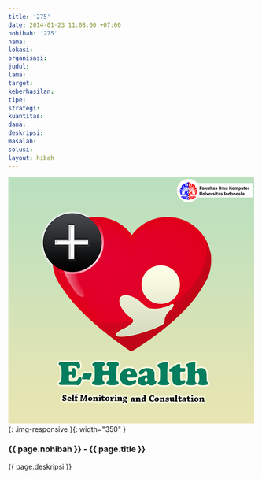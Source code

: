 ```yaml
---
title: '275'
date: 2014-01-23 11:08:00 +07:00
nohibah: '275'
nama: 
lokasi: 
organisasi: 
judul: 
lama: 
target: 
keberhasilan: 
tipe: 
strategi: 
kuantitas: 
dana: 
deskripsi: 
masalah: 
solusi: 
layout: hibah
---
```


![275](/static/img/hibahcms/275.png){: .img-responsive }{: width="350" }

### {{ page.nohibah }} - {{ page.title }}

{{ page.deskripsi }}
